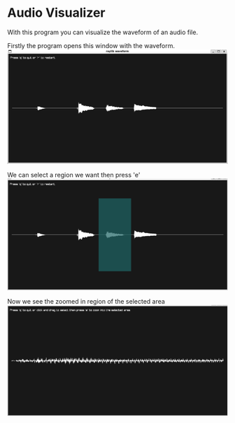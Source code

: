 # Audio Visualizer

With this program you can visualize the waveform of an audio file.

Firstly the program opens this window with the waveform.
![Initial State](./doc/image1.png)

We can select a region we want then press 'e'
![Selection](./doc/image2.png)

Now we see the zoomed in region of the selected area
![Press E](./doc/image3.png)
